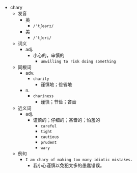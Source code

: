 - chary
  - 发音
    - 英
      - `/'tʃeərɪ/`
    - 美
      - `/ˈtʃeri/`
  - 词义
    - adj.
      - 小心的，审慎的
        - `unwilling to risk doing something`
  - 同根词
    - adv.
      - `charily`
        - 谨慎地；俭省地
    - n.
      - `chariness`
        - 谨慎；节俭；吝啬
  - 近义词
    - adj.
      - 谨慎的；仔细的；吝啬的；怕羞的
        - `careful`
        - `tight`
        - `cautious`
        - `prudent`
        - `wary`
  - 例句
    - `I am chary of making too many idiotic mistakes.`
      - 我小心谨慎以免犯太多的愚蠢错误。

